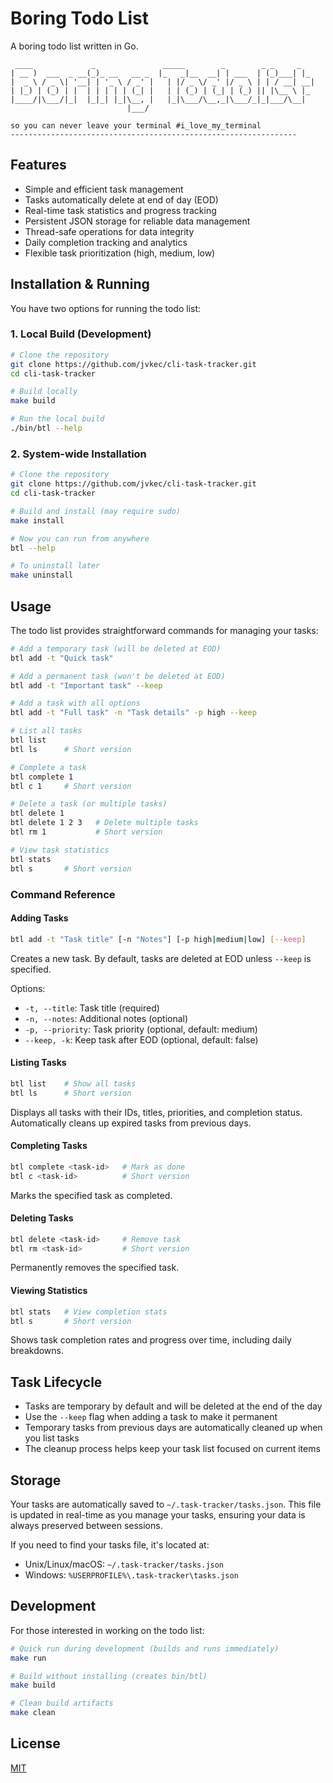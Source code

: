 # Boring Todo List

A boring todo list written in Go.

```
 ____             _               _____        _        _ _     _   
| __ )  ___  _ __(_)_ __   __ _  |_   _|__  __| | ___  | (_)___| |_ 
|  _ \ / _ \| '__| | '_ \ / _' |   | |/ _ \/ _' |/ _ \ | | / __| __|
| |_) | (_) | |  | | | | | (_| |   | | (_) | (_| | (_) || |\__ \ |_ 
|____/|\___/|_|  |_|_| |_|\__, |   |_|\___/\__,_|\___/_|_|___/\__|
                          |___/                                      

so you can never leave your terminal #i_love_my_terminal
----------------------------------------------------------------
```

## Features

- Simple and efficient task management
- Tasks automatically delete at end of day (EOD)
- Real-time task statistics and progress tracking
- Persistent JSON storage for reliable data management
- Thread-safe operations for data integrity
- Daily completion tracking and analytics
- Flexible task prioritization (high, medium, low)

## Installation & Running

You have two options for running the todo list:

### 1. Local Build (Development)
```bash
# Clone the repository
git clone https://github.com/jvkec/cli-task-tracker.git
cd cli-task-tracker

# Build locally
make build

# Run the local build
./bin/btl --help
```

### 2. System-wide Installation
```bash
# Clone the repository
git clone https://github.com/jvkec/cli-task-tracker.git
cd cli-task-tracker

# Build and install (may require sudo)
make install

# Now you can run from anywhere
btl --help

# To uninstall later
make uninstall
```

## Usage

The todo list provides straightforward commands for managing your tasks:

```bash
# Add a temporary task (will be deleted at EOD)
btl add -t "Quick task"

# Add a permanent task (won't be deleted at EOD)
btl add -t "Important task" --keep

# Add a task with all options
btl add -t "Full task" -n "Task details" -p high --keep

# List all tasks
btl list
btl ls      # Short version

# Complete a task
btl complete 1
btl c 1     # Short version

# Delete a task (or multiple tasks)
btl delete 1
btl delete 1 2 3   # Delete multiple tasks
btl rm 1           # Short version

# View task statistics
btl stats
btl s       # Short version
```

### Command Reference

#### Adding Tasks
```bash
btl add -t "Task title" [-n "Notes"] [-p high|medium|low] [--keep]
```
Creates a new task. By default, tasks are deleted at EOD unless `--keep` is specified.

Options:
- `-t, --title`: Task title (required)
- `-n, --notes`: Additional notes (optional)
- `-p, --priority`: Task priority (optional, default: medium)
- `--keep, -k`: Keep task after EOD (optional, default: false)

#### Listing Tasks
```bash
btl list    # Show all tasks
btl ls      # Short version
```
Displays all tasks with their IDs, titles, priorities, and completion status.
Automatically cleans up expired tasks from previous days.

#### Completing Tasks
```bash
btl complete <task-id>   # Mark as done
btl c <task-id>          # Short version
```
Marks the specified task as completed.

#### Deleting Tasks
```bash
btl delete <task-id>     # Remove task
btl rm <task-id>         # Short version
```
Permanently removes the specified task.

#### Viewing Statistics
```bash
btl stats   # View completion stats
btl s       # Short version
```
Shows task completion rates and progress over time, including daily breakdowns.

## Task Lifecycle

- Tasks are temporary by default and will be deleted at the end of the day
- Use the `--keep` flag when adding a task to make it permanent
- Temporary tasks from previous days are automatically cleaned up when you list tasks
- The cleanup process helps keep your task list focused on current items

## Storage

Your tasks are automatically saved to `~/.task-tracker/tasks.json`. This file is updated in real-time as you manage your tasks, ensuring your data is always preserved between sessions.

If you need to find your tasks file, it's located at:
- Unix/Linux/macOS: `~/.task-tracker/tasks.json`
- Windows: `%USERPROFILE%\.task-tracker\tasks.json`

## Development

For those interested in working on the todo list:

```bash
# Quick run during development (builds and runs immediately)
make run

# Build without installing (creates bin/btl)
make build

# Clean build artifacts
make clean
```

## License

[MIT](LICENSE)